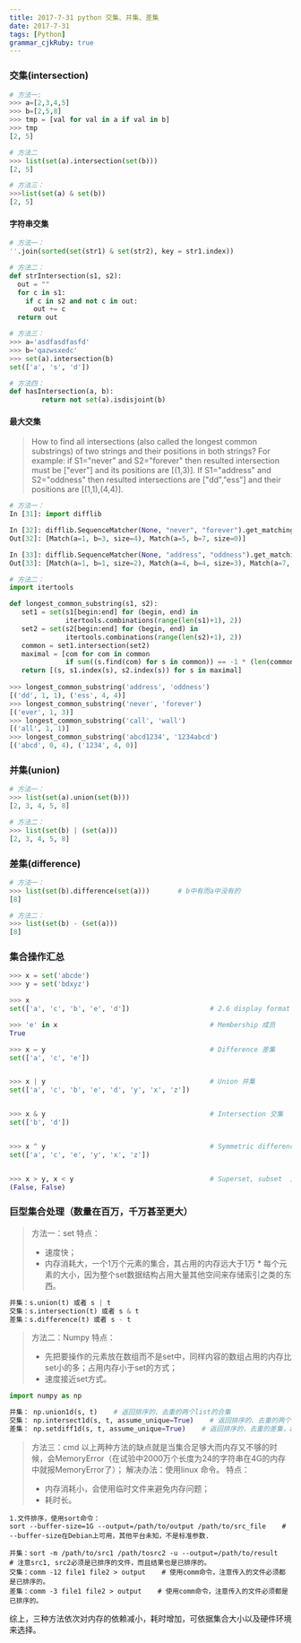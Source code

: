 ```yaml
---
title: 2017-7-31 python 交集、并集、差集
date: 2017-7-31
tags: [Python]
grammar_cjkRuby: true
---
```

### 交集(intersection)
```python
# 方法一:
>>> a=[2,3,4,5]
>>> b=[2,5,8]
>>> tmp = [val for val in a if val in b]
>>> tmp
[2, 5]

# 方法二
>>> list(set(a).intersection(set(b)))
[2, 5]

# 方法三：
>>>list(set(a) & set(b))
[2, 5]
```
#### 字符串交集
```python
# 方法一：
''.join(sorted(set(str1) & set(str2), key = str1.index))

# 方法二：
def strIntersection(s1, s2):
  out = ""
  for c in s1:
    if c in s2 and not c in out:
      out += c
  return out

# 方法三：
>>> a='asdfasdfasfd'
>>> b='qazwsxedc'
>>> set(a).intersection(b)
set(['a', 's', 'd'])

# 方法四：
def hasIntersection(a, b):
        return not set(a).isdisjoint(b)
```
#### 最大交集

> How to find all intersections (also called the longest common substrings) of two strings and their positions in both strings?
For example:
if S1="never" and S2="forever" then resulted intersection must be ["ever"] and its positions are [(1,3)]. 
If S1="address" and S2="oddness" then resulted intersections are ["dd","ess"] and their positions are [(1,1),(4,4)].

```python
# 方法一：
In [31]: import difflib

In [32]: difflib.SequenceMatcher(None, "never", "forever").get_matching_blocks()
Out[32]: [Match(a=1, b=3, size=4), Match(a=5, b=7, size=0)]

In [33]: difflib.SequenceMatcher(None, "address", "oddness").get_matching_blocks()
Out[33]: [Match(a=1, b=1, size=2), Match(a=4, b=4, size=3), Match(a=7, b=7, size=0)]

# 方法二：
import itertools

def longest_common_substring(s1, s2):
   set1 = set(s1[begin:end] for (begin, end) in
              itertools.combinations(range(len(s1)+1), 2))
   set2 = set(s2[begin:end] for (begin, end) in
              itertools.combinations(range(len(s2)+1), 2))
   common = set1.intersection(set2)
   maximal = [com for com in common
              if sum((s.find(com) for s in common)) == -1 * (len(common)-1)]
   return [(s, s1.index(s), s2.index(s)) for s in maximal]
   
>>> longest_common_substring('address', 'oddness')
[('dd', 1, 1), ('ess', 4, 4)]
>>> longest_common_substring('never', 'forever')
[('ever', 1, 3)]
>>> longest_common_substring('call', 'wall')
[('all', 1, 1)]
>>> longest_common_substring('abcd1234', '1234abcd')
[('abcd', 0, 4), ('1234', 4, 0)]
```

### 并集(union)
```python
# 方法一：
>>> list(set(a).union(set(b)))
[2, 3, 4, 5, 8]

# 方法二：
>>> list(set(b) | (set(a)))
[2, 3, 4, 5, 8]
```

### 差集(difference)
```python
# 方法一：
>>> list(set(b).difference(set(a)))       # b中有而a中没有的
[8]

# 方法二：
>>> list(set(b) - (set(a)))
[8]
```

### 集合操作汇总
```python
>>> x = set('abcde')
>>> y = set('bdxyz')

>>> x
set(['a', 'c', 'b', 'e', 'd'])                    # 2.6 display format

>>> 'e' in x                                      # Membership 成员
True

>>> x – y                                         # Difference 差集
set(['a', 'c', 'e'])


>>> x | y                                         # Union 并集
set(['a', 'c', 'b', 'e', 'd', 'y', 'x', 'z'])


>>> x & y                                         # Intersection 交集
set(['b', 'd'])


>>> x ^ y                                         # Symmetric difference (XOR) 补集
set(['a', 'c', 'e', 'y', 'x', 'z'])


>>> x > y, x < y                                  # Superset, subset  父级，子级
(False, False)
```

### 巨型集合处理（数量在百万，千万甚至更大）

> 方法一：set
> 特点：
> - 速度快；
> - 内存消耗大，一个1万个元素的集合，其占用的内存远大于1万 * 每个元素的大小，因为整个set数据结构占用大量其他空间来存储索引之类的东西。

```python
并集：s.union(t) 或者 s | t
交集：s.intersection(t) 或者 s & t
差集：s.difference(t) 或者 s - t
```

> 方法二：Numpy
> 特点：
> - 先把要操作的元素放在数组而不是set中，同样内容的数组占用的内存比set小的多；占用内存小于set的方式；
> - 速度接近set方式。
```python
import numpy as np

并集： np.union1d(s, t)    # 返回排序的、去重的两个list的合集
交集： np.intersect1d(s, t, assume_unique=True)    # 返回排序的、去重的两个list的交集，尽可能保证传入的两个list是去重的，这可以加快运算速度。
差集： np.setdiff1d(s, t, assume_unique=True)    # 返回排序的，去重的差集，assume_unique参数同上。
```

> 方法三：cmd
> 以上两种方法的缺点就是当集合足够大而内存又不够的时候，会MemoryError（在试验中2000万个长度为24的字符串在4G的内存中就报MemoryError了）；
> 解决办法：使用linux 命令。
> 特点：
> - 内存消耗小，会使用临时文件来避免内存问题；
> - 耗时长。
```
1.文件排序，使用sort命令：
sort --buffer-size=1G --output=/path/to/output /path/to/src_file    # --buffer-size在Debian上可用，其他平台未知，不是标准参数.

并集：sort -m /path/to/src1 /path/tosrc2 -u --output=/path/to/result    # 注意src1, src2必须是已排序的文件，而且结果也是已排序的。
交集：comm -12 file1 file2 > output    # 使用comm命令，注意传入的文件必须都是已排序的。
差集：comm -3 file1 file2 > output    # 使用comm命令，注意传入的文件必须都是已排序的。
```

综上，三种方法依次对内存的依赖减小，耗时增加，可依据集合大小以及硬件环境来选择。

